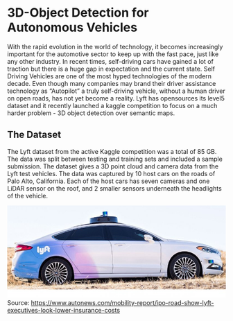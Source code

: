 # 3D-Object Detection for Autonomous Vehicles 

With the rapid evolution in the world of technology, it becomes increasingly important for the automotive sector to keep up with the fast pace, just like any other industry. In recent times, self-driving cars have gained a lot of traction but there is a huge gap in expectation and the current state. Self Driving Vehicles are one of the most hyped technologies of the modern decade. Even though many companies may brand their driver assistance technology as “Autopilot” a truly self-driving vehicle, without a human driver on open roads, has not yet become a reality. Lyft has opensources its level5 dataset and it recently launched a kaggle competition to focus on a much harder problem - 3D object detection over semantic maps. 

## The Dataset
The Lyft dataset from the active Kaggle competition was a total of 85 GB. The data was split between testing and training sets and included a sample submission. The dataset gives a 3D point cloud and camera data from the Lyft test vehicles. The data was captured by 10 host cars on the roads of Palo Alto, California. Each of the host cars has seven cameras and one LiDAR sensor on the roof, and 2 smaller sensors underneath the headlights of the vehicle.

![Image description](lyft.jpeg)
Source: https://www.autonews.com/mobility-report/ipo-road-show-lyft-executives-look-lower-insurance-costs

